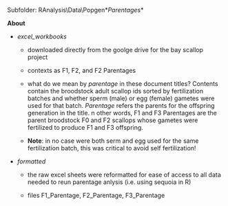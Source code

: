 Subfolder: RAnalysis\Data\Popgen\**Parentages**

**About**

* *excel_workbooks*

    - downloaded directly from the goolge drive for the bay scallop project

    - contexts as F1, F2, and F2 Parentages

    - what do we mean by *parentage* in these document titles? Contents contain the broodstock adult scallop ids
    sorted by fertilization batches and whether sperm (male) or egg (female) gametes were used for that batch. *Parentage*
    refers the  parents for the offspring  generation in the title. n other words,  F1 and F3 Parentages are the parent broodstock
    F0 and F2 scallops whose gametes were fertilized to produce F1 and F3 offspring.

    - **Note**: in no case were both serm and egg used for the same fertilization batch, this was critical to avoid self fertilization!



* *formatted*

  - the raw excel sheets were reformatted for ease of access to all data needed to reun parentage anlysis (i.e. using sequoia in R)

  - files F1_Parentage, F2_Parentage, F3_Parentage
